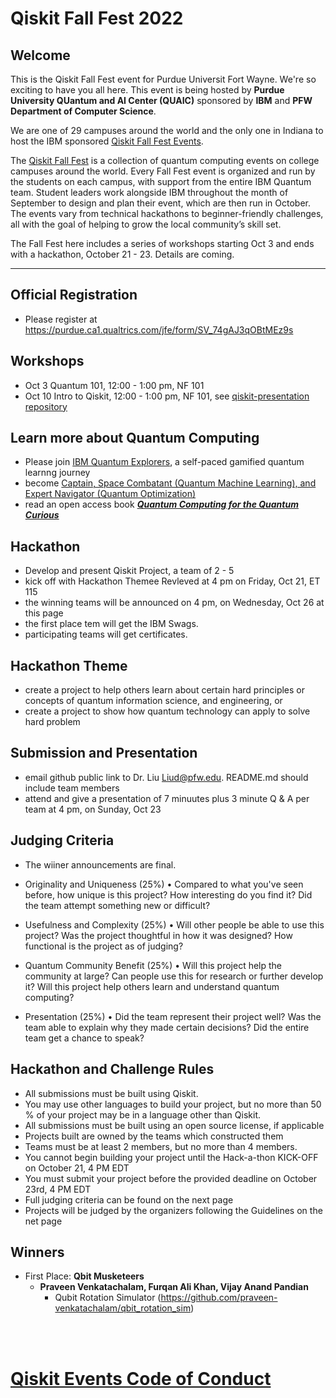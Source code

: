 # Qiskit Fall Fest 2022

## Welcome
This is the Qiskit Fall Fest event for Purdue Universit Fort Wayne. We're so exciting to have you all here. This event is being hosted by **Purdue University QUantum and AI Center (QUAIC)** sponsored by **IBM** and **PFW Department of Computer Science**. 

We are one of 29 campuses around the world and the only one in Indiana to host the IBM sponsored [Qiskit Fall Fest Events](https://qiskit.org/events/fall-fest/).

The [Qiskit Fall Fest](https://medium.com/qiskit/introducing-the-qiskit-fall-fest-feb8456b557) is a collection of quantum computing events on college campuses around the world. Every Fall Fest event is organized and run by the students on each campus, with support from the entire IBM Quantum team. Student leaders work alongside IBM throughout the month of September to design and plan their event, which are then run in October. The events vary from technical hackathons to beginner-friendly challenges, all with the goal of helping to grow the local community’s skill set.

The Fall Fest here includes a series of workshops starting Oct 3 and ends with a hackathon, October 21 - 23. Details are coming.

--------------------------------
## Official Registration
- Please register at https://purdue.ca1.qualtrics.com/jfe/form/SV_74gAJ3qOBtMEz9s

## Workshops
- Oct 3 Quantum 101, 12:00 - 1:00 pm, NF 101
- Oct 10 Intro to Qiskit, 12:00 - 1:00 pm, NF 101, see [qiskit-presentation repository](https://github.com/qiskit-community/qiskit-presentations/tree/master/2022-02-02_penn_state_workshop)

## Learn more about Quantum Computing
- Please join [IBM Quantum Explorers](http://qisk.it/quantum-explorers), a self-paced gamified quantum learnng journey
- become [Captain, Space Combatant (Quantum Machine Learning), and Expert Navigator (Quantum Optimization)](https://ibm.ent.box.com/v/qe-attendee-guide)
- read an open access book [***Quantum Computing for the Quantum Curious***](https://link.springer.com/book/10.1007/978-3-030-61601-4)
## Hackathon
- Develop and present Qiskit Project, a team of 2 - 5
- kick off with Hackathon Themee Revleved at 4 pm on Friday, Oct 21, ET 115
- the winning teams will be announced on 4 pm, on Wednesday, Oct 26 at this page
- the first place tem will get the IBM Swags.
- participating teams will get certificates.

## Hackathon Theme
- create a project to help others learn about certain hard principles or concepts of quantum information science, and engineering, or
- create a project to show how quantum technology can apply to solve hard problem

## Submission and Presentation
- email github public link to Dr. Liu Liud@pfw.edu. README.md should include team members
- attend and give a presentation of 7 minuutes plus 3 minute Q & A per team at 4 pm, on Sunday, Oct 23

## Judging Criteria 
- The wiiner announcements are final.
- Originality and Uniqueness (25%)
•	Compared to what you've seen before, how unique is this project? How interesting do you find it? Did the team attempt something new or difficult?

- Usefulness and Complexity (25%)
•	Will other people be able to use this project? Was the project thoughtful in how it was designed? How functional is the project as of judging?

- Quantum Community Benefit (25%)
•	Will this project help the community at large? Can people use this for research or further develop it? Will this project help others learn and understand quantum computing?

- Presentation (25%)
•	Did the team represent their project well? Was the team able to explain why they made certain decisions? Did the entire team get a chance to speak?

## Hackathon and Challenge Rules

-	All submissions must be built using Qiskit.
-	You may use other languages to build your project, but no more than 50 % of your project may be in a language other than Qiskit.
-	All submissions must be built using an open source license, if applicable
-	Projects built are owned by the teams which constructed them
-	Teams must be at least 2 members, but no more than 4 members.
-	You cannot begin building your project until the Hack-a-thon KICK-OFF on October 21, 4 PM EDT
-	You must submit your project before the provided deadline on October 23rd, 4 PM EDT
-	Full judging criteria can be found on the next page
-	Projects will be judged by the organizers following the Guidelines on the net page

## Winners
- First Place: **Qbit Musketeers**
   - **Praveen Venkatachalam, Furqan Ali Khan, Vijay Anand Pandian**
      - Qubit Rotation Simulator (https://github.com/praveen-venkatachalam/qbit_rotation_sim)
   
<br><br>
# [Qiskit Events Code of Conduct](https://github.com/Qiskit/qiskit/blob/master/CODE_OF_CONDUCT.md)
